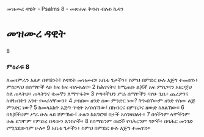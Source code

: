 ﻿
 መዝሙረ ዳዊት - Psalms 8 - መጽሐፍ ቅዱስ ብሉይ ኪዳን
# መዝሙረ ዳዊት
8
### ምዕራፍ 8
ለመዘምራን አለቃ በዋሽንት፤ የዳዊት መዝሙር። 
 አቤቱ ጌታችን፥ ስምህ በምድር ሁሉ እጅግ ተመሰገነ፥ ምስጋናህ በሰማዮች ላይ ከፍ ከፍ ብሎአልና።
2  ከሕፃናትና ከሚጠቡ ልጆች አፍ ምስጋናን አዘጋጀህ ስለ ጠላትህ፥ ጠላትንና ቂመኛን ለማጥፋት።
3  የጣቶችህን ሥራ ሰማዮችን ባየሁ ጊዜ፥ ጨረቃንና ከዋክብትን አንተ የሠራሃቸውን፥
4  ታስበው ዘንድ ሰው ምንድር ነው? ትጐበኘውም ዘንድ የሰው ልጅ ምንድር ነው?
5  ከመላእክት እጅግ ጥቂት አሳነስኸው፤ በክብርና በምስጋና ዘውድ ከለልኸው።
6  በእጆችህም ሥራ ሁሉ ላይ ሾምኸው፤ ሁሉን ከእግሮቹ በታች አስገዛህለት፥
7  በጎችንም ላሞችንም ሁሉ ደግሞም የምድረ በዳውን እንስሶች፥
8  የሰማይንም ወፎች የባሕርንም ዓሦች፥ በባሕር መንገድ የሚሄደውንም ሁሉ።
9  አቤቱ ጌታችን፥ ስምህ በምድር ሁሉ እጅግ ተመሰገነ።
